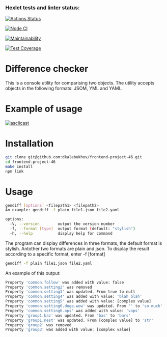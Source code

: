 ### Hexlet tests and linter status:
[![Actions Status](https://github.com/dkalabukhov/frontend-project-46/actions/workflows/hexlet-check.yml/badge.svg)](https://github.com/dkalabukhov/frontend-project-46/actions)

[![Node CI](https://github.com/dkalabukhov/frontend-project-46/actions/workflows/node-check.yml/badge.svg)](https://github.com/dkalabukhov/frontend-project-46/actions/workflows/node-check.yml)

[![Maintainability](https://api.codeclimate.com/v1/badges/4ae2b2a1fd2eda19d1c4/maintainability)](https://codeclimate.com/github/dkalabukhov/frontend-project-46/maintainability)

[![Test Coverage](https://api.codeclimate.com/v1/badges/4ae2b2a1fd2eda19d1c4/test_coverage)](https://codeclimate.com/github/dkalabukhov/frontend-project-46/test_coverage)

# Difference checker
This is a console utility for comparising two objects. The utility accepts objects in the following formats: JSOM, YML and YAML.

# Example of usage
[![asciicast](https://asciinema.org/a/628619.svg)](https://asciinema.org/a/628619)

# Installation
```bash
git clone git@github.com:dkalabukhov/frontend-project-46.git
cd frontend-project-46
make install
npm link
```

# Usage
```bash
gendiff [options] <filepath1> <filepath2>
An example: gendiff -f plain file1.json file2.yaml
```

```bash
options:
  -V, --version        output the version number
  -f, --format [type]  output format (default: "stylish")
  -h, --help           display help for command
```

The program can display differences in three formats, the default format is stylish. Antother two formats are plain and json. To display the result according to a specific format, enter -f [format]

```bash
gendiff -f plain file1.json file2.yaml
```

An example of this output:
```bash
Property 'common.follow' was added with value: false
Property 'common.setting2' was removed
Property 'common.setting3' was updated. From true to null
Property 'common.setting4' was added with value: 'blah blah'
Property 'common.setting5' was added with value: [complex value]
Property 'common.setting6.doge.wow' was updated. From '' to 'so much'
Property 'common.setting6.ops' was added with value: 'vops'
Property 'group1.baz' was updated. From 'bas' to 'bars'
Property 'group1.nest' was updated. From [complex value] to 'str'
Property 'group2' was removed
Property 'group3' was added with value: [complex value]
```
